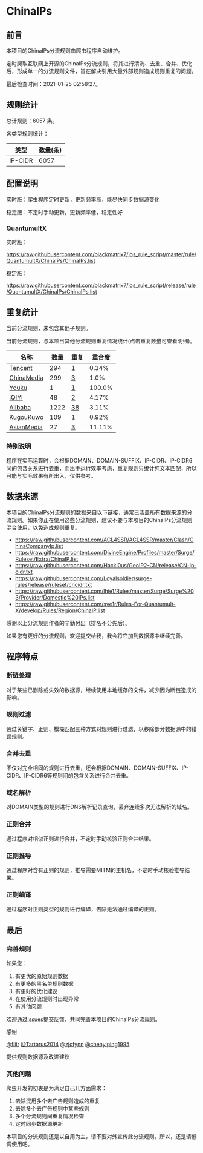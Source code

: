 # ChinaIPs

## 前言

本项目的ChinaIPs分流规则由爬虫程序自动维护。

定时爬取互联网上开源的ChinaIPs分流规则，将其进行清洗、去重、合并、优化后，形成单一的分流规则文件，旨在解决引用大量外部规则造成规则重复的问题。



最后检查时间：2021-01-25 02:58:27。

## 规则统计

总计规则：6057 条。

各类型规则统计：

| 类型 | 数量(条) |
| ---- | ---- |
| IP-CIDR | 6057 |
## 配置说明

实时版：爬虫程序定时更新，更新频率高，能尽快同步数据源变化

稳定版：不定时手动更新，更新频率低，稳定性好

### QuantumultX 
实时版：

https://raw.githubusercontent.com/blackmatrix7/ios_rule_script/master/rule/QuantumultX/ChinaIPs/ChinaIPs.list

稳定版：

https://raw.githubusercontent.com/blackmatrix7/ios_rule_script/release/rule/QuantumultX/ChinaIPs/ChinaIPs.list

## 重复统计


当前分流规则，未包含其他子规则。


当前分流规则，与本项目其他分流规则重复情况统计(点击重复数量可查看明细)。



| 名称 | 数量 | 重复 | 重合度 |
| ---- | ---- | ---- | ------ |
|  [Tencent](https://github.com/blackmatrix7/ios_rule_script/tree/master/rule/QuantumultX/Tencent)    | 294   | [1](https://raw.githubusercontent.com/blackmatrix7/ios_rule_script/master/rule/QuantumultX/ChinaIPs/ChinaIPs_Repeat.list)   |   0.34% |
|  [ChinaMedia](https://github.com/blackmatrix7/ios_rule_script/tree/master/rule/QuantumultX/ChinaMedia)    | 299   | [3](https://raw.githubusercontent.com/blackmatrix7/ios_rule_script/master/rule/QuantumultX/ChinaIPs/ChinaIPs_Repeat.list)   |   1.0% |
|  [Youku](https://github.com/blackmatrix7/ios_rule_script/tree/master/rule/QuantumultX/Youku)    | 1   | [1](https://raw.githubusercontent.com/blackmatrix7/ios_rule_script/master/rule/QuantumultX/ChinaIPs/ChinaIPs_Repeat.list)   |   100.0% |
|  [iQIYI](https://github.com/blackmatrix7/ios_rule_script/tree/master/rule/QuantumultX/iQIYI)    | 48   | [2](https://raw.githubusercontent.com/blackmatrix7/ios_rule_script/master/rule/QuantumultX/ChinaIPs/ChinaIPs_Repeat.list)   |   4.17% |
|  [Alibaba](https://github.com/blackmatrix7/ios_rule_script/tree/master/rule/QuantumultX/Alibaba)    | 1222   | [38](https://raw.githubusercontent.com/blackmatrix7/ios_rule_script/master/rule/QuantumultX/ChinaIPs/ChinaIPs_Repeat.list)   |   3.11% |
|  [KugouKuwo](https://github.com/blackmatrix7/ios_rule_script/tree/master/rule/QuantumultX/KugouKuwo)    | 109   | [1](https://raw.githubusercontent.com/blackmatrix7/ios_rule_script/master/rule/QuantumultX/ChinaIPs/ChinaIPs_Repeat.list)   |   0.92% |
|  [AsianMedia](https://github.com/blackmatrix7/ios_rule_script/tree/master/rule/QuantumultX/AsianMedia)    | 27   | [3](https://raw.githubusercontent.com/blackmatrix7/ios_rule_script/master/rule/QuantumultX/ChinaIPs/ChinaIPs_Repeat.list)   |   11.11% |
### 特别说明
程序在实际运算时，会根据DOMAIN、DOMAIN-SUFFIX、IP-CIDR、IP-CIDR6间的包含关系进行去重，而出于运行效率考虑，重复规则只统计纯文本匹配，所以可能与实际效果有所出入，仅供参考。

## 数据来源

本项目的ChinaIPs分流规则的数据来自以下链接，通常已涵盖所有数据来源的分流规则。如果你正在使用这些分流规则，建议不要与本项目的ChinaIPs分流规则混合使用，以免造成规则重复。

- https://raw.githubusercontent.com/ACL4SSR/ACL4SSR/master/Clash/ChinaCompanyIp.list
- https://raw.githubusercontent.com/DivineEngine/Profiles/master/Surge/Ruleset/Extra/ChinaIP.list
- https://raw.githubusercontent.com/Hackl0us/GeoIP2-CN/release/CN-ip-cidr.txt
- https://raw.githubusercontent.com/Loyalsoldier/surge-rules/release/ruleset/cncidr.txt
- https://raw.githubusercontent.com/lhie1/Rules/master/Surge/Surge%203/Provider/Domestic%20IPs.list
- https://raw.githubusercontent.com/sve1r/Rules-For-Quantumult-X/develop/Rules/Region/ChinaIP.list


感谢以上分流规则作者的辛勤付出（排名不分先后）。

如果您有更好的分流规则，欢迎提交给我，我会将它加到数据源中继续完善。

## 程序特点

### 断链处理

对于某些已删除或失效的数据源，继续使用本地缓存的文件，减少因为断链造成的影响。

### 规则过滤

通过关键字、正则、模糊匹配三种方式对规则进行过滤，以移除部分数据源中的错误规则。

### 合并去重

不仅对完全相同的规则进行去重，还会根据DOMAIN、DOMAIN-SUFFIX、IP-CIDR、IP-CIDR6等规则间的包含关系进行合并去重。

### 域名解析

对DOMAIN类型的规则进行DNS解析记录查询，丢弃连续多次无法解析的域名。

### 正则合并

通过程序对相似正则进行合并，不定时手动核验正则合并结果。

### 正则推导

通过程序对含有正则的规则，推导需要MITM的主机名，不定时手动核验推导结果。

### 正则编译

通过程序对正则类型的规则进行编译，去除无法通过编译的正则。

## 最后

### 完善规则

如果您：

1. 有更优的原始规则数据
2. 有更多的黑名单规则数据
3. 有更好的优化建议
4. 在使用分流规则时出现异常
5. 有其他问题

欢迎通过[issues](https://github.com/blackmatrix7/ios_rule_script/issues/new)提交反馈，共同完善本项目的ChinaIPs分流规则。

感谢

[@fiiir](https://github.com/fiiir) [@Tartarus2014](https://github.com/Tartarus2014) [@zjcfynn](https://github.com/zjcfynn) [@chenyiping1995](https://github.com/chenyiping1995) 

提供规则数据源及改进建议

### 其他问题

爬虫开发的初衷是为满足自己几方面需求：

1. 去除混用多个去广告规则造成的重复
2. 去除多个去广告规则中某些规则
3. 多个分流规则间重复情况检查
4. 定时同步数据源更新

本项目的分流规则还是以自用为主，请不要对外宣传此分流规则。所以，还是请低调使用吧。